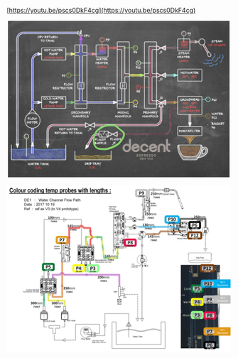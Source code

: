 [https://youtu.be/pscs0DkF4cg](https://youtu.be/pscs0DkF4cg)

![1c543db0-9653-11e8-9b8f-a0369f740db3.jpeg](Clean%20Decent%20Flush%20valve.assets/1c543db0-9653-11e8-9b8f-a0369f740db3.jpeg)

![IMG_8641.png.jpeg](Clean%20Decent%20Flush%20valve.assets/IMG_8641.png.jpeg)



